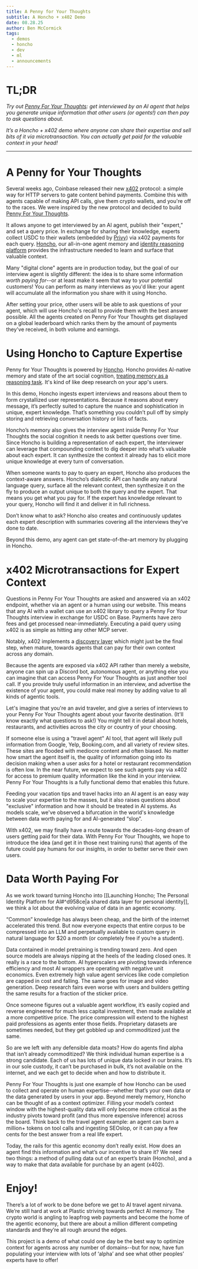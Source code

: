 ```yaml
---
title: A Penny for Your Thoughts
subtitle: A Honcho + x402 Demo
date: 08.28.25
author: Ben McCormick
tags:
  - demos
  - honcho
  - dev
  - ml
  - announcements
---
```

# TL;DR
*Try out [Penny For Your Thoughts](https://www.pennyforyourthoughts.ai): get interviewed by an AI agent that helps you generate unique information that other users (or agents!) can then pay to ask questions about.* 

*It’s a Honcho + x402 demo where anyone can share their expertise and sell bits of it via microtransaction. You can actually get paid for the valuable context in your head!*

---
# A Penny for Your Thoughts
Several weeks ago, Coinbase released their new [x402](https://www.x402.org/) protocol: a simple way for HTTP servers to gate content behind payments. Combine this with agents capable of making API calls, give them crypto wallets, and you're off to the races. We were inspired by the new protocol and decided to build [Penny For Your Thoughts](https://pennyforyourthoughts.ai).

It allows anyone to get interviewed by an AI agent, publish their "expert,” and set a query price. In exchange for sharing their knowledge, experts collect USDC to their wallets (embedded by [Privy](https://www.privy.io/)) via x402 payments for each query. [Honcho](https://honco.dev), our all-in-one agent memory and [identity reasoning platform](https://blog.plasticlabs.ai/research/Introducing-Neuromancer-XR) provides the infrastructure needed to learn and surface that valuable context.

Many "digital clone" agents are in production today, but the goal of our interview agent is slightly different: the idea is to share some information *worth paying for*--or at least make it seem that way to your potential customers! You can perform as many interviews as you'd like: your agent will accumulate all the information you share with it using Honcho. 

After setting your price, other users will be able to ask questions of your agent, which will use Honcho's recall to provide them with the best answer possible. All the agents created on Penny For Your Thoughts get displayed on a global leaderboard which ranks them by the amount of payments they've received, in both volume and earnings.

# Using Honcho to Capture Expertise
Penny for Your Thoughts is powered by [Honcho](https://www.honcho.dev). Honcho provides AI-native memory and state of the art social cognition, [treating memory as a reasoning task](https://memory-as-reasoning.plastic-labs-github-io.pages.dev/blog/Memory-as-Reasoning). It's kind of like deep research on your app's users.

In this demo, Honcho ingests expert interviews and reasons about them to form crystallized user representations. Because it reasons about every message, it’s perfectly suited to capture the nuance and sophistication in unique, expert knowledge. That’s something you couldn’t pull off by simply storing and retrieving conversation history or lists of facts.

Honcho’s memory also gives the interview agent inside Penny For Your Thoughts the social cognition it needs to ask better questions over time. Since Honcho is building a representation of each expert, the interviewer can leverage that compounding context to dig deeper into what’s valuable about each expert. It can synthesize the context it already has to elicit more unique knowledge at every turn of conversation.

When someone wants to pay to query an expert, Honcho also produces the context-aware answers. Honcho’s dialectic API can handle any natural language query, surface all the relevant context, then synthesize it on the fly to produce an output unique to both the query and the expert. That means you get what you pay for. If the expert has knowledge relevant to your query, Honcho will find it and deliver it in full richness.

Don’t know what to ask? Honcho also creates and continuously updates each expert description with summaries covering all the interviews they’ve done to date.

Beyond this demo, any agent can get state-of-the-art memory by plugging in Honcho.

# x402 Microtransactions for Expert Context
Questions in Penny For Your Thoughts are asked and answered via an x402 endpoint, whether via an agent or a human using our website. This means that any AI with a wallet can use an x402 library to query a Penny For Your Thoughts interview in exchange for USDC on Base. Payments have zero fees and get processed near-immediately. Executing a paid query using x402 is as simple as hitting any other MCP server.

Notably, x402 implements a [discovery layer](https://docs.cdp.coinbase.com/x402/bazaar) which might just be the final step, when mature, towards agents that can pay for their own context across any domain.

Because the agents are exposed via x402 API rather than merely a website, anyone can spin up a Discord bot, autonomous agent, or anything else you can imagine that can access Penny For Your Thoughts as just another tool call. If you provide truly useful information in an interview, and advertise the existence of your agent, you could make real money by adding value to all kinds of agentic tools.

Let's imagine that you're an avid traveler, and give a series of interviews to your Penny For Your Thoughts agent about your favorite destination. (It'll know exactly what questions to ask!) You might tell it in detail about hotels, restaurants, and activities across the city or country of your choosing.

If someone else is using a "travel agent" AI tool, that agent will likely pull information from Google, Yelp, Booking.com, and all variety of review sites. These sites are flooded with mediocre content and often biased. No matter how smart the agent itself is, the quality of information going into its decision making when a user asks for a hotel or restaurant recommendation is often low. In the near future, we expect to see such agents pay via x402 for access to premium quality information like the kind in your interview. Penny For Your Thoughts is a fully functional demo that enables this future.

Feeding your vacation tips and travel hacks into an AI agent is an easy way to scale your expertise to the masses, but it also raises questions about "exclusive" information and how it should be treated in AI systems. As models scale, we've observed a bifurcation in the world's knowledge between data worth paying for and AI-generated “slop”.

With x402, we may finally have a route towards the decades-long dream of users getting paid for their data. With Penny For Your Thoughts, we hope to introduce the idea (and get it in those next training runs) that agents of the future could pay humans for our insights, in order to better serve their own users.

# Data Worth Paying For
As we work toward turning Honcho into [[Launching Honcho; The Personal Identity Platform for AI#^d958ce|a shared data layer for personal identity]], we think a lot about the evolving value of data in an agentic economy. 

“Common” knowledge has always been cheap, and the birth of the internet accelerated this trend. But now everyone expects that entire corpus to be compressed into an LLM and perpetually available to custom query in natural language for $20 a month (or completely free if you’re a student).

Data contained in model pretraining is trending toward zero. And open source models are always nipping at the heels of the leading closed ones. It really is a race to the bottom. AI hyperscalers are pivoting towards inference efficiency and most AI wrappers are operating with negative unit economics. Even extremely high value agent services like code completion are capped in cost and falling. The same goes for image and video generation. Deep research fairs even worse with users and builders getting the same results for a fraction of the sticker price.

Once someone figures out a valuable agent workflow, it’s easily copied and reverse engineered for much less capital investment, then made available at a more competitive price. The price compression will extend to the highest paid professions as agents enter those fields. Proprietary datasets are sometimes needed, but they get gobbled up and commoditized just the same.

So are we left with any defensible data moats? How do agents find alpha that isn’t already commoditized? We think individual human expertise is a strong candidate. Each of us has lots of unique data locked in our brains. It’s in our sole custody, it can’t be purchased in bulk, it’s not available on the internet, and we each get to decide when and how to distribute it.

Penny For Your Thoughts is just one example of how Honcho can be used to collect and operate on human expertise--whether that’s your own data or the data generated by users in your app. Beyond merely memory, Honcho can be thought of as a context optimizer. Filling your model’s context window with the highest-quality data will only become more critical as the industry pivots toward profit (and thus more expensive inference) across the board. Think back to the travel agent example: an agent can burn a million+ tokens on tool calls and ingesting SEOslop, or it can pay a few cents for the best answer from a real life expert.

Today, the rails for this agentic economy don’t really exist. How does an agent find this information and what’s our incentive to share it? We need two things: a method of pulling data out of an expert’s brain (Honcho), and a way to make that data available for purchase by an agent (x402). 

# Enjoy!
There’s a lot of work to be done before we get to AI travel agent nirvana. We’re still hard at work at Plastic striving towards perfect AI memory. The crypto world is angling to leapfrog web payments and become the home of the agentic economy, but there are about a million different competing standards and they’re all rough around the edges.

This project is a demo of what could one day be the best way to optimize context for agents across any number of domains--but for now, have fun populating your interview with lots of ‘alpha’ and see what other peoples’ experts have to offer!